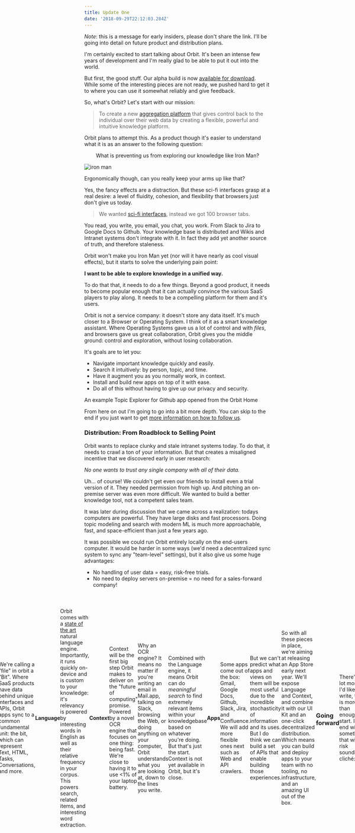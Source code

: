 ```yaml
---
title: Update One
date: '2018-09-29T22:12:03.284Z'
---
```


_Note_: this is a message for early insiders, please don't share the link. I'll be going into detail on future product and distribution plans.

I'm certainly excited to start talking about Orbit. It's been an intense few years of development and I'm really glad to be able to put it out into the world.

But first, the good stuff. Our alpha build is now [available for download](https://orbitauth.com/download). While some of the interesting pieces are not ready, we pushed hard to get it to where you can use it somewhat reliably and give feedback.

So, what's Orbit? Let's start with our mission:

> To create a new [aggregation platform](https://stratechery.com/2017/defining-aggregators/) that gives control back to the individual over their web data by creating a flexible, powerful and intuitive knowledge platform.

Orbit plans to attempt this. As a product though it's easier to understand what it is as an answer to the following question:

<center>
  <p>
    What is preventing us from exploring our knowledge like Iron Man?
  </p>
</center>

![iron man](http://gradschoolguru.com/wp-content/uploads/2017/01/Iron-Man-Movie-Prologue-Hologram.jpg)

<div class="alt">
  Ergonomically though, can you really keep your arms up like that?
</div>

Yes, the fancy effects are a distraction. But these sci-fi interfaces grasp at a real desire: a level of fluidity, cohesion, and flexibility that browsers just don't give us today.

> We wanted [sci-fi interfaces](https://www.youtube.com/watch?v=PJqbivkm0Ms), instead we got 100 browser tabs.

You read, you write, you email, you chat, you work. From Slack to Jira to Google Docs to Github. Your knowledge base is distributed and Wikis and Intranet systems don't integrate with it. In fact they add yet another source of truth, and therefore staleness.

Orbit won't make you Iron Man yet (nor will it have nearly as cool visual effects), but it starts to solve the underlying pain point:

**I want to be able to explore knowledge in a unified way.**

To do that that, it needs to do a few things. Beyond a good product, it needs to become popular enough that it can actually convince the various SaaS players to play along. It needs to be a compelling platform for them and it's users.

Orbit is not a service company: it doesn't store any data itself. It's much closer to a Browser or Operating System. I think of it as a smart knowledge assistant. Where Operating Systems gave us a lot of control and with _files_, and browsers gave us great collaboration, Orbit gives you the middle ground: control and exploration, without losing collaboration.

It's goals are to let you:

- Navigate important knowledge quickly and easily.
- Search it intuitively: by person, topic, and time.
- Have it augment you as you normally work, in context.
- Install and build new apps on top of it with ease.
- Do all of this without having to give up our privacy and security.

<div class="demo-image"></div>

<div class="alt">
  An example Topic Explorer for Github app opened from the Orbit Home
</div>

From here on out I'm going to go into a bit more depth. You can skip to the end if you just want to get [more information on how to follow us](#going-forward).

### Distribution: From Roadblock to Selling Point

Orbit wants to replace clunky and stale intranet systems today. To do that, it needs to crawl a ton of your information. But that creates a misaligned incentive that we discovered early in user research:

_No one wants to trust any single company with all of their data._

Uh... of course! We couldn't get even our friends to install even a trial version of it. They needed permission from high up. And pitching an on-premise server was even more difficult. We wanted to build a better knowledge tool, not a competent sales team.

It was later during discussion that we came across a realization: todays computers are powerful. They have large disks and fast processors. Doing topic modeling and search with modern ML is much more approachable, fast, and space-efficient than just a few years ago.

It was possible we could run Orbit entirely locally on the end-users computer. It would be harder in some ways (we'd need a decentralized sync system to sync any "team-level" settings), but it also give us some huge advantages:

- No handling of user data = easy, risk-free trials.
- No need to deploy servers on-premise = no need for a sales-forward company!

<div style="margin: 2.5rem -20%; display: flex; align-items: center; justify-content: center;">
  <div style="margin: auto;  max-width: 100vw;">
    <img alt="On-Device = Data stays on your computer" src="./illustration.svg" />
  </img>
</div>

So, that's the innovation of Orbit's distribution model. It never sends your data or even your keys outside of your computer. That means you can download and try it without having to trust us: you can entirely firewall Orbit!

But it also has a huge benefit for incentives within our company. It means **the product must actually be good**. We can't hide behind a sales team.

### The Technical Bits

#### Home

The Orbit Home is your flexible unified knowledge launcher. For now it's a lot like Spotlight with some recent activity and a directory of people.

<div style="width: 480px; border-radius: 20px; overflow: hidden; position: absolute; right: -560px;">
  <img alt="Orbit Home" src="./home.jpg" />
</div>

> Use Option+Space to open Orbit anywhere

#### Bit

We're calling a "file" in orbit a "Bit". Where SaaS products have data behind unique interfaces and APIs, Orbit apps sync to a common fundamental unit: the bit, which can represent Text, HTML, Tasks, Conversations, and more.

#### Language

Orbit comes with a [state of the art](https://arxiv.org/pdf/1803.08493.pdf) natural language engine. Importantly, it runs quickly on-device and is custom to your knowledge: it's relevancy is powered by interesting words in English as well as their relative frequency in your corpus. This powers search, related items, and interesting word extraction.

#### Context

Context will be the first big step Orbit makes to deliver on the "future of computing" promise. Powered by a novel OCR engine that focuses on one thing: being fast. We're close to having it to use <1% of your laptop battery.

Why an OCR engine? It means no matter if you're writing an email in Mail.app, talking on Slack, browsing the Web, or doing anything on your computer, Orbit understands what you are looking at, down to the lines you write.

Combined with the Language engine, it means Orbit can do _meaningful search_ to find extremely relevant items within your knowledgebase based on whatever you're doing. But that's just the start. Context is not yet available in Orbit, but it's close.

#### Apps

Some apps come out of the box: Gmail, Google Docs, Github, Slack, Jira, and Confluence. We will add more flexible ones next such as Web and API crawlers.

<div style="display: flex; flex-flow: row; height: 120px; max-width: 100%; justify-content: space-between; padding: 30px 0;">
  <img class="icon" src="./icons/gdrive.svg" />
  <img class="icon" src="./icons/github.svg" />
  <img class="icon" src="./icons/gmail.svg" />
  <img class="icon" src="./icons/jira.svg" />
  <img class="icon" src="./icons/confluence.svg" />
  <img class="icon" src="./icons/slack.svg" />
</div>

But we can't predict what apps and views on them will be most useful due to the incredible stochasticity of information and its uses. But I do think we can build a set of APIs that enable building those experiences.

So with all these pieces in place, we're aiming at releasing an App Store early next year. We'll expose Language and Context, and combine it with our UI Kit and an one-click decentralized distribution. Which means you can build and deploy apps to your team with no tooling, no infrastructure, and an amazing UI out of the box.

### Going forward

There's a lot more I'd like to write, this is more than enough to start. I'll end with something that will risk sounding cliché:

The biggest feature of Orbit is trust. If you don't feel it will respect your privacy in the long run, it wont get off the ground. Much like a Browser or Operating System, it should be a fundamental tool you trust to handle sensitive information.

We've designed it in the only way we know that guarantees that for now: by never sending data off your device. As we go decentralized we'll have to continue to make good security decisions.

Of course, trust doesn't matter if your product doesn't meet real needs. The next feed months will be exciting as we attempt to do that. I'm happy to have you on board early, and your feedback will be the most important part of ensuring that!

[Here is my email](mailto:nate@tryorbit.com). Please send me any and all inquiries, requests and bugs.

[Sign up to the mailing list](https://tryorbit.com). I'll send blog posts out ~monthly along with release noes.

[Here is our Slack room](). Please do join and help us build it!

I am very excited to start sharing progress with you all.

<br />
